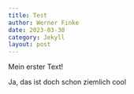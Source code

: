 ```yaml
---
title: Test
author: Werner Finke
date: 2023-03-30
category: Jekyll
layout: post
---
```


Mein erster Text!

Ja, das ist doch schon ziemlich cool